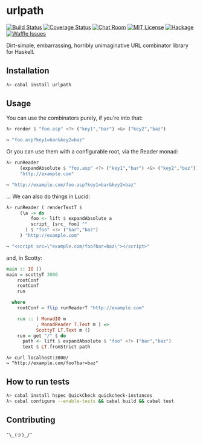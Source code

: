 # urlpath

[![Build Status](https://travis-ci.org/athanclark/urlpath.svg)](https://travis-ci.org/athanclark/urlpath)
[![Coverage Status](https://img.shields.io/coveralls/athanclark/urlpath.svg)](https://coveralls.io/r/athanclark/urlpath)
[![Chat Room](https://badges.gitter.im/Join%20Chat.svg)](https://gitter.im/athanclark/urlpath)
[![MIT License](http://img.shields.io/badge/license-MIT-brightgreen.svg)](https://tldrlegal.com/license/mit-license)
[![Hackage](http://img.shields.io/badge/hackage-0.1-brightgreen.svg)](https://hackage.haskell.org/package/urlpath)
[![Waffle Issues](https://badge.waffle.io/athanclark/urlpath.png?label=ready&title=Ready)](https://waffle.io/athanclark/urlpath)

Dirt-simple, embarrassing, horribly unimaginative URL combinator library for 
Haskell.


## Installation

```bash
λ> cabal install urlpath
```

## Usage

You can use the combinators purely, if you're into that:

```haskell
λ> render $ "foo.asp" <?> ("key1","bar") <&> ("key2","baz")

↪ "foo.asp?key1=bar&key2=baz"
```

Or you can use them with a configurable root, via the Reader monad:

```haskell
λ> runReader
     (expandAbsolute $ "foo.asp" <?> ("key1","bar") <&> ("key2","baz"))
     "http://example.com"

↪ "http://example.com/foo.asp?key1=bar&key2=baz"
```

... We can also do things in Lucid:

```haskell
λ> runReader ( renderTextT $
     (\a -> do
         foo <- lift $ expandAbsolute a
         script_ [src_ foo] ""
       ) $ "foo" <?> ("bar","baz")
     ) "http://example.com"

↪ "<script src=\"example.com/foo?bar=baz\"></script>"
```

and, in Scotty:

```haskell
main :: IO ()
main = scottyT 3000
    rootConf
    rootConf
    run

  where
    rootConf = flip runReaderT "http://example.com"

    run :: ( MonadIO m
           , MonadReader T.Text m ) =>
           ScottyT LT.Text m ()
    run = get "/" $ do
      path <- lift $ expandAbsolute $ "foo" <?> ("bar","baz")
      text $ LT.fromStrict path
```

```
λ> curl localhost:3000/
↪ "http://example.com/foo?bar=baz"
```

## How to run tests

```bash
λ> cabal install hspec QuickCheck quickcheck-instances
λ> cabal configure --enable-tests && cabal build && cabal test
```

## Contributing

`¯\_(ツ)_/¯`

